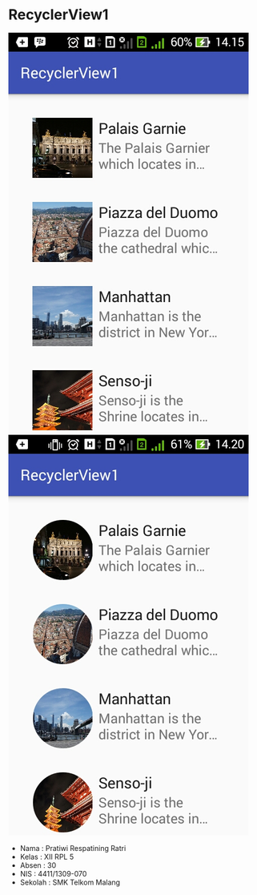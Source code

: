 # RecyclerView1

![Screenshots1](https://github.com/Pratiwiratri/RecyclerView1/blob/master/Screenshot_2016-11-10-14-16-14.jpg)
![Screenshots2](https://github.com/Pratiwiratri/RecyclerView1/blob/master/Screenshot_2016-11-10-14-21-23.jpg)

* Nama : Pratiwi Respatining Ratri
* Kelas : XII RPL 5
* Absen : 30
* NIS : 4411/1309-070
* Sekolah : SMK Telkom Malang
